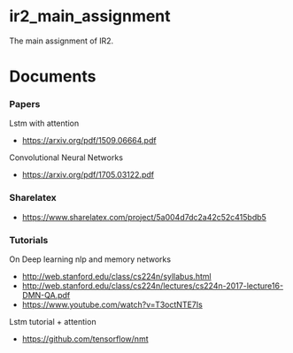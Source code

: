 # ir2_main_assignment
The main assignment of IR2. 


# Documents
### Papers

Lstm with attention

- https://arxiv.org/pdf/1509.06664.pdf

Convolutional Neural Networks

- https://arxiv.org/pdf/1705.03122.pdf

### Sharelatex

- https://www.sharelatex.com/project/5a004d7dc2a42c52c415bdb5

### Tutorials
On Deep learning nlp and memory networks

- http://web.stanford.edu/class/cs224n/syllabus.html
- http://web.stanford.edu/class/cs224n/lectures/cs224n-2017-lecture16-DMN-QA.pdf
- https://www.youtube.com/watch?v=T3octNTE7Is

Lstm tutorial + attention

- https://github.com/tensorflow/nmt
